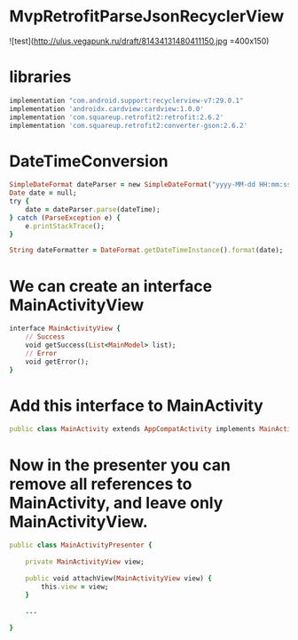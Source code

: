 # MvpRetrofitParseJsonRecyclerView


![test](http://ulus.vegapunk.ru/draft/81434131480411150.jpg =400x150)


# libraries

```ruby
implementation "com.android.support:recyclerview-v7:29.0.1"
implementation 'androidx.cardview:cardview:1.0.0'
implementation 'com.squareup.retrofit2:retrofit:2.6.2'
implementation 'com.squareup.retrofit2:converter-gson:2.6.2'
```

# DateTimeConversion

```ruby
SimpleDateFormat dateParser = new SimpleDateFormat("yyyy-MM-dd HH:mm:ss", new Locale("ru"));
Date date = null;
try {
    date = dateParser.parse(dateTime);
} catch (ParseException e) {
    e.printStackTrace();
}

String dateFormatter = DateFormat.getDateTimeInstance().format(date);
```


# We can create an interface MainActivityView


```ruby
interface MainActivityView {
    // Success
    void getSuccess(List<MainModel> list);
    // Error
    void getError();
}
```

# Add this interface to MainActivity


```ruby
public class MainActivity extends AppCompatActivity implements MainActivityView
```


# Now in the presenter you can remove all references to MainActivity, and leave only MainActivityView.

```ruby
public class MainActivityPresenter {
 
    private MainActivityView view;
 
    public void attachView(MainActivityView view) {
        this.view = view;
    }
 
    ...
 
}
```
